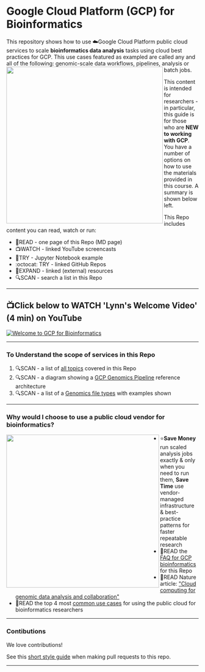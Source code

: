 # Google Cloud Platform (GCP) for Bioinformatics

This repository shows how to use ☁️Google Cloud Platform public cloud services to scale **bioinformatics data analysis** tasks using cloud best practices for GCP.  This use cases featured as exampled are called any and all of the following: genomic-scale data workflows, pipelines, analysis or batch jobs.
<img src="https://github.com/lynnlangit/gcp-for-bioinformatics/raw/master/images/learn-gcp.png" width="410" align="left">

This content is intended for researchers - in particular, this guide is for those who are **NEW to working with GCP**.  
You have a number of options on how to use the materials provided in this course.  A summary is shown below left.


This Repo includes content you can read, watch or run:  

- 📗READ - one page of this Repo (MD page)
- 📺WATCH -  linked YouTube screencasts
- 📙TRY - Jupyter Notebook example
- :octocat: TRY - linked GitHub Repos
- 📘EXPAND - linked (external) resources
- 🔍SCAN - search a list in this Repo

---

## 📺Click below to WATCH 'Lynn's Welcome Video' (4 min) on YouTube

[![Welcome to GCP for Bioinformatics](http://img.youtube.com/vi/YoFkSVDlN6k/0.jpg)](http://www.youtube.com/watch?v=YoFkSVDlN6k "Welcome to GCP for Bioinformatics")


---

### To Understand the scope of services in this Repo 
1. 🔍SCAN - a list of [all topics](https://github.com/lynnlangit/gcp-for-bioinformatics/blob/master/2_TOPICS.md) covered in this Repo
2. 🔍SCAN - a diagram showing a [GCP Genomics Pipeline](https://github.com/lynnlangit/gcp-for-bioinformatics/blob/master/6_ARCHITECTURE.md) reference architecture
3. 🔍SCAN - a list of a [Genomics file types](https://github.com/lynnlangit/gcp-for-bioinformatics/blob/master/4_FILE-TYPES.md) with examples shown 

-----

### Why would I choose to use a public cloud vendor for bioinformatics?

<img src="https://github.com/lynnlangit/gcp-for-bioinformatics/raw/master/images/flow-cell.jpg" width="400" align="left">

- ⭐️**Save Money** run scaled analysis jobs exactly & only when you need to run them, **Save Time** use vendor-managed infrastructure & best-practice patterns for faster repeatable research 
- 📗READ the [FAQ for GCP bioinformatics](https://github.com/lynnlangit/gcp-for-bioinformatics/blob/master/1_FAQ.md) for this Repo
- 📕READ Nature article: ["Cloud computing for genomic data analysis and collaboration"](https://www.nature.com/articles/nrg.2017.113)
- 📗READ the top 4 most [common use cases](https://github.com/lynnlangit/gcp-for-bioinformatics/blob/master/3_USER-STORIES.md) for using the public cloud for bioinformatics researchers
----

### Contibutions

We love contributions! 

See this [short style guide](https://github.com/lynnlangit/gcp-for-bioinformatics/blob/master/7_CONTRIBUTING.md) when making pull requests to this repo.

---



